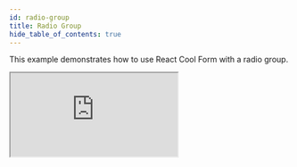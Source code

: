 ```yaml
---
id: radio-group
title: Radio Group
hide_table_of_contents: true
---
```


This example demonstrates how to use React Cool Form with a radio group.

<iframe src="https://codesandbox.io/embed/rcf-radio-group-xbbvj?fontsize=14&hidenavigation=1&theme=dark"
  style={{ width: "100%", height: "500px", border: "0", borderRadius: "4px",  overflow: "hidden" }}
  title="RCF - Radio Group"
  allow="accelerometer; ambient-light-sensor; camera; encrypted-media; geolocation; gyroscope; hid; microphone; midi; payment; usb; vr; xr-spatial-tracking"
  sandbox="allow-forms allow-modals allow-popups allow-presentation allow-same-origin allow-scripts"
></iframe>
